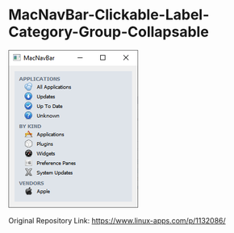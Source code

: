 # MacNavBar-Clickable-Label-Category-Group-Collapsable

![screenshot](https://github.com/Qt-Widgets/MacNavBar-Clickable-Label-Category-Group-Collapsable/blob/master/screenshot.png)

Original Repository Link: https://www.linux-apps.com/p/1132086/
